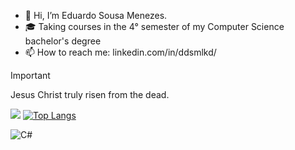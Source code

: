 - 👋 Hi, I’m Eduardo Sousa Menezes.
- 🎓 Taking courses in the 4° semester of my Computer Science bachelor's degree
- 📫 How to reach me: linkedin.com/in/ddsmlkd/


> [!IMPORTANT]
> Jesus Christ truly risen from the dead.

![](https://github-readme-stats.vercel.app/api?username=dudublessed&show_icons=true&theme=midnight-purple)
[![Top Langs](https://github-readme-stats.vercel.app/api/top-langs/?username=dudublessed&theme=midnight-purple&layout=donut&size_weight=0.5&count_weight=0.5&langs_count=8)](https://github.com/dudublessed/github-readme-stats)<br/>
  

![C#](https://img.shields.io/badge/C%23-%23239120.svg?style=for-the-badge&logo=csharp&logoColor=white)



